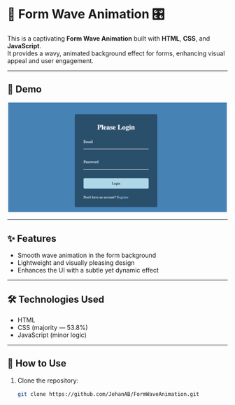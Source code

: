 # 🌊 Form Wave Animation 🎛️

This is a captivating **Form Wave Animation** built with **HTML**, **CSS**, and **JavaScript**.  
It provides a wavy, animated background effect for forms, enhancing visual appeal and user engagement.

---

## 🎥 Demo

<p align="center">
  <img src="demo.gif" alt="Demo of Form Wave Animation" width="500"/>
</p>

---

## ✨ Features
-  Smooth wave animation in the form background  
-  Lightweight and visually pleasing design  
-  Enhances the UI with a subtle yet dynamic effect  

---

## 🛠️ Technologies Used
-  HTML  
-  CSS (majority — 53.8%)  
-  JavaScript (minor logic)  

---

## 🚀 How to Use
1. Clone the repository:
   ```bash
   git clone https://github.com/JehanAB/FormWaveAnimation.git
